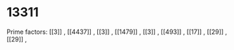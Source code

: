 # 13311

Prime factors: [[3]] , [[4437]] , [[3]] , [[1479]] , [[3]] , [[493]] , [[17]] , [[29]] , [[29]] , 